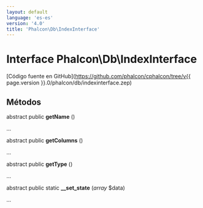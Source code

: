 ```yaml
---
layout: default
language: 'es-es'
version: '4.0'
title: 'Phalcon\Db\IndexInterface'
---
```

# Interface **Phalcon\Db\IndexInterface**

[Código fuente en GitHub](https://github.com/phalcon/cphalcon/tree/v{{ page.version }}.0/phalcon/db/indexinterface.zep)

## Métodos

abstract public **getName** ()

...

abstract public **getColumns** ()

...

abstract public **getType** ()

...

abstract public static **__set_state** (*array* $data)

...